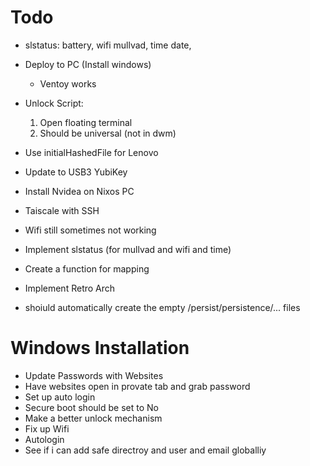 # Todo 

- slstatus: battery, wifi mullvad, time date,


- Deploy to PC (Install windows)
    * Ventoy works
- Unlock Script: 
    1. Open floating terminal 
    2. Should be universal (not in dwm)
- Use initialHashedFile for Lenovo
- Update to USB3 YubiKey
- Install Nvidea on Nixos PC
- Taiscale with SSH
- Wifi still sometimes not working
- Implement slstatus (for mullvad and wifi and time)
- Create a function for mapping
- Implement Retro Arch
- shoiuld automatically create the empty /persist/persistence/... files

# Windows Installation




- Update Passwords with Websites
- Have websites open in provate tab and grab password
- Set up auto login
- Secure boot should be set to No
- Make a better unlock mechanism
- Fix up Wifi
- Autologin
- See if i can add safe directroy and user and email globalliy
